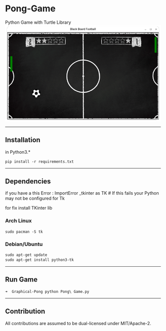 # Pong-Game

Python Game with Turtle Library
![alt](./Graphical-Pong/ref/Screenshot.png)

---

## Installation

in Python3.\*

```language
pip install -r requirements.txt
```

---

## Dependencies

if you have a this Error
: ImportError \_tkinter as TK # If this fails your Python may not be configured for Tk

for fix install TKinter lib

### Arch Linux

```language
sudo pacman -S tk
```

### Debian/Ubuntu

```language
sudo apt-get update
sudo apt-get install python3-tk
```

---

## Run Game

```language
➜  Graphical-Pong python Pong\ Game.py
```

---

## Contribution

All contributions are assumed to be dual-licensed under MIT/Apache-2.
